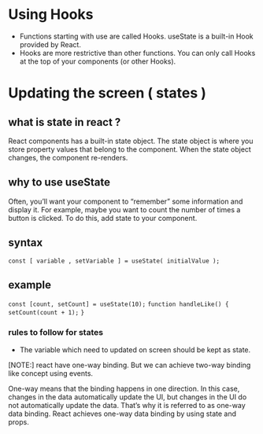 # Using Hooks

- Functions starting with use are called Hooks. useState is a built-in Hook provided by React.
- Hooks are more restrictive than other functions. You can only call Hooks at the top of your components (or other Hooks).

# Updating the screen ( states )

## what is state in react ?

React components has a built-in state object.
The state object is where you store property values that belong to the component.
When the state object changes, the component re-renders.

## why to use useState

Often, you’ll want your component to “remember” some information and display it. For example, maybe you want to count the number of times a button is clicked. To do this, add state to your component.

## syntax

`const [ variable , setVariable ] = useState( initialValue );`

## example

`const [count, setCount] = useState(10);`
`function handleLike() {`
`setCount(count + 1);`
`}`

### rules to follow for states

- The variable which need to updated on screen
 should be kept as state.

[NOTE:] react have one-way binding.
  But we can achieve two-way binding like concept using
  events.

One-way means that the binding happens in one direction. In this case, changes in the data automatically update the UI, but changes in the UI do not automatically update the data. That’s why it is referred to as one-way data binding. React achieves one-way data binding by using state and props.
